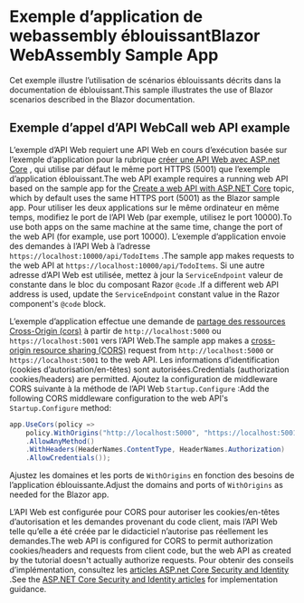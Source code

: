 # <a name="blazor-webassembly-sample-app"></a><span data-ttu-id="fa180-101">Exemple d’application de webassembly éblouissant</span><span class="sxs-lookup"><span data-stu-id="fa180-101">Blazor WebAssembly Sample App</span></span>

<span data-ttu-id="fa180-102">Cet exemple illustre l’utilisation de scénarios éblouissants décrits dans la documentation de éblouissant.</span><span class="sxs-lookup"><span data-stu-id="fa180-102">This sample illustrates the use of Blazor scenarios described in the Blazor documentation.</span></span>

## <a name="call-web-api-example"></a><span data-ttu-id="fa180-103">Exemple d’appel d’API Web</span><span class="sxs-lookup"><span data-stu-id="fa180-103">Call web API example</span></span>

<span data-ttu-id="fa180-104">L’exemple d’API Web requiert une API Web en cours d’exécution basée sur l’exemple d’application pour la rubrique <a href="https://docs.microsoft.com/aspnet/core/tutorials/first-web-api">créer une API Web avec ASP.net Core</a> , qui utilise par défaut le même port HTTPS (5001) que l’exemple d’application éblouissant.</span><span class="sxs-lookup"><span data-stu-id="fa180-104">The web API example requires a running web API based on the sample app for the <a href="https://docs.microsoft.com/aspnet/core/tutorials/first-web-api">Create a web API with ASP.NET Core</a> topic, which by default uses the same HTTPS port (5001) as the Blazor sample app.</span></span> <span data-ttu-id="fa180-105">Pour utiliser les deux applications sur le même ordinateur en même temps, modifiez le port de l’API Web (par exemple, utilisez le port 10000).</span><span class="sxs-lookup"><span data-stu-id="fa180-105">To use both apps on the same machine at the same time, change the port of the web API (for example, use port 10000).</span></span> <span data-ttu-id="fa180-106">L’exemple d’application envoie des demandes à l’API Web à l’adresse `https://localhost:10000/api/TodoItems` .</span><span class="sxs-lookup"><span data-stu-id="fa180-106">The sample app makes requests to the web API at `https://localhost:10000/api/TodoItems`.</span></span> <span data-ttu-id="fa180-107">Si une autre adresse d’API Web est utilisée, mettez à jour la `ServiceEndpoint` valeur de constante dans le bloc du composant Razor `@code` .</span><span class="sxs-lookup"><span data-stu-id="fa180-107">If a different web API address is used, update the `ServiceEndpoint` constant value in the Razor component's `@code` block.</span></span></p>

<span data-ttu-id="fa180-108">L’exemple d’application effectue une demande de <a href="https://docs.microsoft.com/aspnet/core/security/cors">partage des ressources Cross-Origin (cors)</a> à partir de `http://localhost:5000` ou `https://localhost:5001` vers l’API Web.</span><span class="sxs-lookup"><span data-stu-id="fa180-108">The sample app makes a <a href="https://docs.microsoft.com/aspnet/core/security/cors">cross-origin resource sharing (CORS)</a> request from `http://localhost:5000` or `https://localhost:5001` to the web API.</span></span> <span data-ttu-id="fa180-109">Les informations d’identification (cookies d’autorisation/en-têtes) sont autorisées.</span><span class="sxs-lookup"><span data-stu-id="fa180-109">Credentials (authorization cookies/headers) are permitted.</span></span> <span data-ttu-id="fa180-110">Ajoutez la configuration de middleware CORS suivante à la méthode de l’API Web `Startup.Configure` :</span><span class="sxs-lookup"><span data-stu-id="fa180-110">Add the following CORS middleware configuration to the web API's `Startup.Configure` method:</span></span></p>

```csharp
app.UseCors(policy => 
    policy.WithOrigins("http://localhost:5000", "https://localhost:5001")
    .AllowAnyMethod()
    .WithHeaders(HeaderNames.ContentType, HeaderNames.Authorization)
    .AllowCredentials());
```

<span data-ttu-id="fa180-111">Ajustez les domaines et les ports de `WithOrigins` en fonction des besoins de l’application éblouissante.</span><span class="sxs-lookup"><span data-stu-id="fa180-111">Adjust the domains and ports of `WithOrigins` as needed for the Blazor app.</span></span>

<span data-ttu-id="fa180-112">L’API Web est configurée pour CORS pour autoriser les cookies/en-têtes d’autorisation et les demandes provenant du code client, mais l’API Web telle qu’elle a été créée par le didacticiel n’autorise pas réellement les demandes.</span><span class="sxs-lookup"><span data-stu-id="fa180-112">The web API is configured for CORS to permit authorization cookies/headers and requests from client code, but the web API as created by the tutorial doesn't actually authorize requests.</span></span> <span data-ttu-id="fa180-113">Pour obtenir des conseils d’implémentation, consultez les <a href="https://docs.microsoft.com/aspnet/core/security/">articles ASP.net Core Security and Identity</a> .</span><span class="sxs-lookup"><span data-stu-id="fa180-113">See the <a href="https://docs.microsoft.com/aspnet/core/security/">ASP.NET Core Security and Identity articles</a> for implementation guidance.</span></span>
